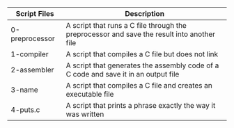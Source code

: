 
| Script Files | Description |
| ----------- | ----------- |
| 0-preprocessor |  A script that runs a C file through the preprocessor and save the result into another file |
| 1-compiler | A script that compiles a C file but does not link |
| 2-assembler | A script that generates the assembly code of a C code and save it in an output file |
| 3-name | A script that compiles a C file and creates an executable file |
| 4-puts.c | A script that prints a phrase exactly the way it was written |
